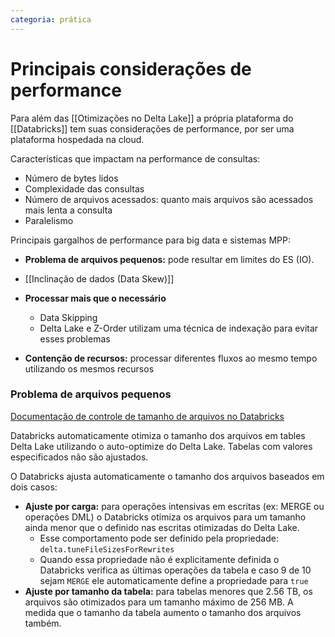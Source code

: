 ```yaml
---
categoria: prática
---
```

# Principais considerações de performance

Para além das [[Otimizações no Delta Lake]] a própria plataforma do [[Databricks]] tem suas considerações de performance, por ser uma plataforma hospedada na cloud.

Características que impactam na performance de consultas:

- Número de bytes lidos
- Complexidade das consultas
- Número de arquivos acessados: quanto mais arquivos são acessados mais lenta a consulta
- Paralelismo

Principais gargalhos de performance para big data e sistemas MPP:

- **Problema de arquivos pequenos:** pode resultar em limites do ES (IO).

- [[Inclinação de dados (Data Skew)]]

- **Processar mais que o necessário**
	- Data Skipping
	- Delta Lake e Z-Order utilizam uma técnica de indexação para evitar esses problemas

- **Contenção de recursos:** processar diferentes fluxos ao mesmo tempo utilizando os mesmos recursos

### Problema de arquivos pequenos

[Documentação de controle de tamanho de arquivos no Databricks](https://docs.databricks.com/en/delta/tune-file-size.htm)

Databricks automaticamente otimiza o tamanho dos arquivos em tables Delta Lake utilizando o auto-optimize do Delta Lake. Tabelas com valores especificados não são ajustados.

O Databricks ajusta automaticamente o tamanho dos arquivos baseados em dois casos:

- **Ajuste por carga:** para operações intensivas em escritas (ex: MERGE ou operações DML) o Databricks otimiza os arquivos para um tamanho ainda menor que o definido nas escritas otimizadas do Delta Lake.
	- Esse comportamento pode ser definido pela propriedade: `delta.tuneFileSizesForRewrites`
	- Quando essa propriedade não é explicitamente definida o Databricks verifica as últimas operações da tabela e caso 9 de 10 sejam `MERGE` ele automaticamente define a propriedade para `true`
- **Ajuste por tamanho da tabela:** para tabelas menores que 2.56 TB, os arquivos são otimizados para um tamanho máximo de 256 MB. A medida que o tamanho da tabela aumento o tamanho dos arquivos também.